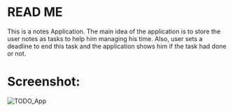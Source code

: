 # READ ME

This is a notes Application. The main idea of the application is to store the user notes as tasks to
help him managing his time. Also, user sets a deadline to end this task and the application shows
him if the task had done or not.

# Screenshot:

![TODO_App](https://user-images.githubusercontent.com/84459939/189492563-a9be39f7-04c9-46cd-bed2-e2d97e00f375.png)

